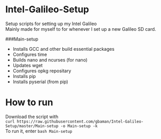 Intel-Galileo-Setup
===================

Setup scripts for setting up my Intel Galileo   
Mainly made for myself to for whenever I set up a new Galileo SD card.   

###Main-setup
- Installs GCC and other build essential packages
- Configures time
- Builds nano and ncurses (for nano)
- Updates wget
- Configures opkg repositary
- Installs pip
- Installs pyserial (from pip)

How to run
===========
Download the script with    
```curl https://raw.githubusercontent.com/gbaman/Intel-Galileo-Setup/master/Main-setup -o Main-setup -k```    
To run it, enter ```bash Main-setup```
